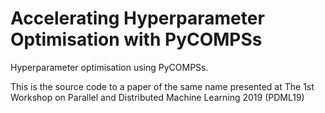 # Accelerating Hyperparameter Optimisation with PyCOMPSs
Hyperparameter optimisation using PyCOMPSs. 

This is the source code to a paper of the same name presented at The 1st Workshop on Parallel and Distributed Machine Learning  2019 (PDML19)
